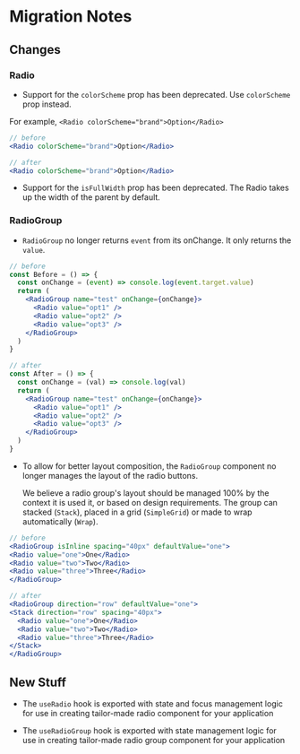 # Migration Notes

## Changes

### Radio

- Support for the `colorScheme` prop has been deprecated. Use `colorScheme` prop
  instead.

For example, `<Radio colorScheme="brand">Option</Radio>`

```jsx
// before
<Radio colorScheme="brand">Option</Radio>

// after
<Radio colorScheme="brand">Option</Radio>
```

- Support for the `isFullWidth` prop has been deprecated. The Radio takes up the
  width of the parent by default.

### RadioGroup

- `RadioGroup` no longer returns `event` from its onChange. It only returns the
  `value`.

```jsx
// before
const Before = () => {
  const onChange = (event) => console.log(event.target.value)
  return (
    <RadioGroup name="test" onChange={onChange}>
      <Radio value="opt1" />
      <Radio value="opt2" />
      <Radio value="opt3" />
    </RadioGroup>
  )
}

// after
const After = () => {
  const onChange = (val) => console.log(val)
  return (
    <RadioGroup name="test" onChange={onChange}>
      <Radio value="opt1" />
      <Radio value="opt2" />
      <Radio value="opt3" />
    </RadioGroup>
  )
}
```

- To allow for better layout composition, the `RadioGroup` component no longer
  manages the layout of the radio buttons.

  We believe a radio group's layout should be managed 100% by the context it is
  used it, or based on design requirements. The group can stacked (`Stack`),
  placed in a grid (`SimpleGrid`) or made to wrap automatically (`Wrap`).

```jsx
// before
<RadioGroup isInline spacing="40px" defaultValue="one">
<Radio value="one">One</Radio>
<Radio value="two">Two</Radio>
<Radio value="three">Three</Radio>
</RadioGroup>

// after
<RadioGroup direction="row" defaultValue="one">
<Stack direction="row" spacing="40px">
  <Radio value="one">One</Radio>
  <Radio value="two">Two</Radio>
  <Radio value="three">Three</Radio>
</Stack>
</RadioGroup>
```

## New Stuff

- The `useRadio` hook is exported with state and focus management logic for use
  in creating tailor-made radio component for your application

- The `useRadioGroup` hook is exported with state management logic for use in
  creating tailor-made radio group component for your application
